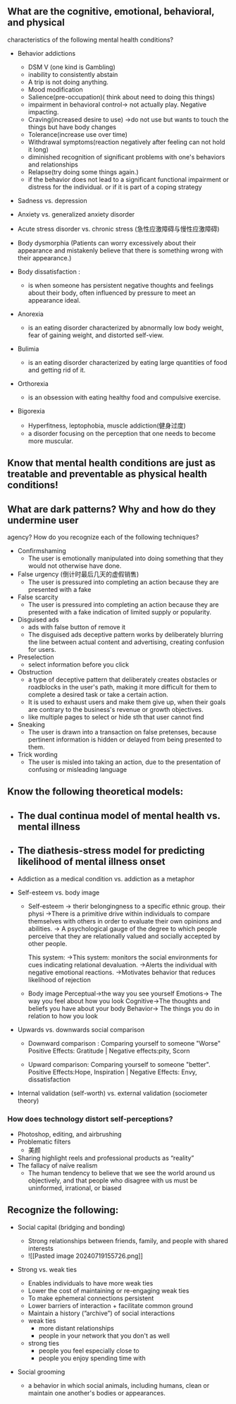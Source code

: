 ## What are the cognitive, emotional, behavioral, and physical  
characteristics of the following mental health conditions?  
- Behavior addictions
    - DSM V (one kind is Gambling)    
    - inability to consistently abstain  
    - A trip is not doing anything.  
    - Mood modification
    - Salience(pre-occupation)( think about need to doing this things)
    - impairment in behavioral control-> not actually play. Negative impacting.
    - Craving(increased desire to use) ->do not use but wants to touch the things but have body changes
    - Tolerance(increase use over time)
    - Withdrawal symptoms(reaction negatively after feeling can not hold it long)
    - diminished recognition of significant problems with one's behaviors and relationships
    - Relapse(try doing some things again.)
    - if the behavior does not lead to a significant functional impairment or distress for the individual. or if it is part of a coping strategy
- Sadness vs. depression 
- Anxiety vs. generalized anxiety disorder  
- Acute stress disorder vs. chronic stress  (急性应激障碍与慢性应激障碍)
- Body dysmorphia  (Patients can worry excessively about their appearance and mistakenly believe that there is something wrong with their appearance.)
- Body dissatisfaction :
	- is when someone has persistent negative  thoughts and feelings about their body, often influenced by pressure to   meet an appearance ideal.
-  Anorexia  
	-  is an eating disorder characterized by abnormally low body weight, fear of gaining weight, and distorted self-view.
- Bulimia  
	- is an eating disorder characterized by eating large quantities of food and getting rid of it.

-  Orthorexia  
	- is an obsession with eating healthy food and compulsive exercise.
- Bigorexia  
	- Hyperfitness, leptophobia, muscle addiction(健身过度)
	-  a disorder focusing on the perception that one needs to become more muscular.

## Know that mental health conditions are just as treatable and  preventable as physical health conditions!  

## What are dark patterns? Why and how do they undermine user  
agency? How do you recognize each of the following techniques?  
- Confirmshaming  
	- The user is emotionally manipulated into doing something that they would not otherwise have done.
- False urgency  (倒计时最后几天的虚假销售)
	- The user is pressured into  completing an action because  they are presented with a fake
- False scarcity  
	- The user is pressured into  completing an action because  they are presented with a fake  indication of limited supply or  popularity.
 - Disguised ads 
	- ads with false button of remove it
	- The disguised ads deceptive pattern works by deliberately blurring the line between actual content and advertising, creating confusion for users.
-  Preselection
	- select information before you click
- Obstruction  
	- a type of deceptive pattern that deliberately creates obstacles or roadblocks in the user's path, making it more difficult for them to complete a desired task or take a certain action. 
	- It is used to exhaust users and make them give up, when their goals are contrary to the business's revenue or growth objectives.
	- like multiple pages to select or hide sth that user cannot find
- Sneaking  
	- The user is drawn into a transaction on false pretenses, because   pertinent information is hidden or delayed from being presented to  them.
- Trick wording
	- The user is misled into  taking an action, due to  the presentation of  confusing or misleading  language

## Know the following theoretical models:  
- The dual continua model of mental health vs. mental illness
	- 
 - The diathesis-stress model for predicting likelihood of mental illness  onset  
	 - 
- Addiction as a medical condition vs. addiction as a metaphor
- Self-esteem vs. body image  
	- Self-esteem 
		-> therir belongingness to a specific ethnic group. their physi
		->There is a primitive drive within individuals to compare themselves with others in order to evaluate their own opinions and abilities.
		-> A psychological gauge of the degree to which people perceive that they are relationally valued and socially accepted by other people.
		
		This system:
		->This system: monitors the social environments for cues indicating relational devaluation.
		->Alerts the individual with negative emotional reactions.
		->Motivates behavior that reduces likelihood of rejection
	- Body image
		Perceptual->the way you see yourself
		Emotions-> The way you feel about how you look
		Cognitive->The thoughts and beliefs you have about your body
		Behavior-> The things you do in relation to how you look


- Upwards vs. downwards social comparison  
	- Downward comparison : Comparing yourself to someone "Worse"
		Positive Effects: Gratitude | Negative effects:pity, Scorn
		
	- Upward comparison: Comparing yourself to someone "better".
		Positive Effects:Hope, Inspiration | Negative Effects: Envy, dissatisfaction
- Internal validation (self-worth) vs. external validation (sociometer   theory)  


### How does technology distort self-perceptions?  
- Photoshop, editing, and airbrushing  
-  Problematic filters  
	- 美颜
-  Sharing highlight reels and professional products as “reality”  
-  The fallacy of naïve realism
	- The human tendency to believe that we see the world around us objectively, and that people who disagree with us must be uninformed, irrational, or biased



## Recognize the following:  
- Social capital (bridging and bonding)  
	- Strong relationships between friends, family, and people with shared interests
	- ![[Pasted image 20240719155726.png]]
- Strong vs. weak ties  
	- Enables individuals to have more weak ties
	- Lower the cost of maintaining or re-engaging weak ties
	- To make ephemeral connections persistent
	- Lower barriers of interaction + facilitate common ground
	- Maintain a history (”archive”) of social interactions
	- weak ties
		- more distant relationships
		- people in your network that you don't as well
	- strong ties
		- people you feel especially close to
		- people you enjoy spending time with

-  Social grooming
	- a behavior in which social animals, including humans, clean or maintain one another's bodies or appearances.